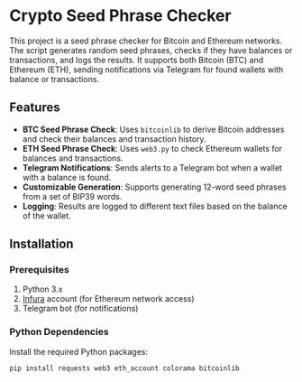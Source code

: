 # Crypto Seed Phrase Checker

This project is a seed phrase checker for Bitcoin and Ethereum networks. The script generates random seed phrases, checks if they have balances or transactions, and logs the results. It supports both Bitcoin (BTC) and Ethereum (ETH), sending notifications via Telegram for found wallets with balance or transactions.

## Features

- **BTC Seed Phrase Check**: Uses `bitcoinlib` to derive Bitcoin addresses and check their balances and transaction history.
- **ETH Seed Phrase Check**: Uses `web3.py` to check Ethereum wallets for balances and transactions.
- **Telegram Notifications**: Sends alerts to a Telegram bot when a wallet with a balance is found.
- **Customizable Generation**: Supports generating 12-word seed phrases from a set of BIP39 words.
- **Logging**: Results are logged to different text files based on the balance of the wallet.

## Installation

### Prerequisites

1. Python 3.x
2. [Infura](https://infura.io/) account (for Ethereum network access)
3. Telegram bot (for notifications)

### Python Dependencies

Install the required Python packages:

```bash
pip install requests web3 eth_account colorama bitcoinlib
